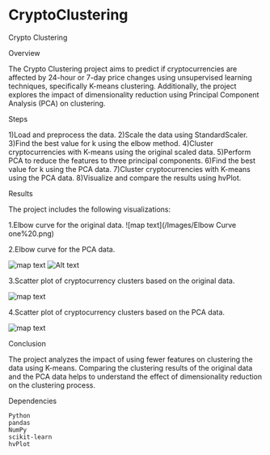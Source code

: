 # CryptoClustering

Crypto Clustering

Overview

The Crypto Clustering project aims to predict if cryptocurrencies are affected by 24-hour or 7-day price changes using unsupervised learning techniques, specifically K-means clustering. Additionally, the project explores the impact of dimensionality reduction using Principal Component Analysis (PCA) on clustering.

Steps

1)Load and preprocess the data.
2)Scale the data using StandardScaler.
3)Find the best value for k using the elbow method.
4)Cluster cryptocurrencies with K-means using the original scaled data.
5)Perform PCA to reduce the features to three principal components.
6)Find the best value for k using the PCA data.
7)Cluster cryptocurrencies with K-means using the PCA data.
8)Visualize and compare the results using hvPlot.

Results

The project includes the following visualizations:

1.Elbow curve for the original data.
![map text](/Images/Elbow Curve one%20.png)

2.Elbow curve for the PCA data.

![map text](/Images/ElbowCurveTwo%20.png)
![Alt text](relative%20path/to/img.png?raw=true "ElbowCurveTwo")

3.Scatter plot of cryptocurrency clusters based on the original data.

![map text](/Images/ElbowCurve_3%20.png)

4.Scatter plot of cryptocurrency clusters based on the PCA data.

![map text](/Images/ElbowCurve_4%20.png)

Conclusion

The project analyzes the impact of using fewer features on clustering the data using K-means. Comparing the clustering results of the original data and the PCA data helps to understand the effect of dimensionality reduction on the clustering process.

Dependencies

    Python
    pandas
    NumPy
    scikit-learn
    hvPlot
